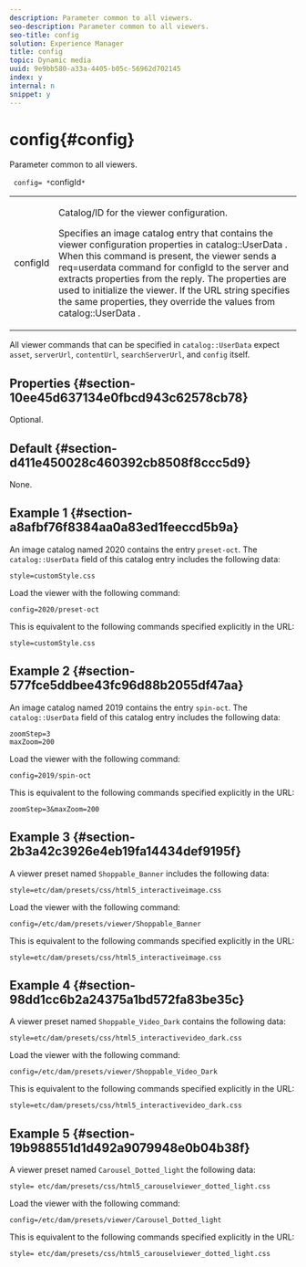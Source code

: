 ```yaml
---
description: Parameter common to all viewers.
seo-description: Parameter common to all viewers.
seo-title: config
solution: Experience Manager
title: config
topic: Dynamic media
uuid: 9e9bb580-a33a-4405-b05c-56962d702145
index: y
internal: n
snippet: y
---
```


# config{#config}

Parameter common to all viewers.

 ` config= *`configId`*`

<table id="table_9B98C97485DD4DEB8A6ECBCE8DF6B886"> 
 <tbody> 
  <tr> 
   <td colname="col1"> <p> <span class="codeph"> <span class="varname"> configId </span> </span> </p> </td> 
   <td colname="col2"> <p>Catalog/ID for the viewer configuration. </p> <p> Specifies an image catalog entry that contains the viewer configuration properties in <span class="codeph"> catalog::UserData </span>. When this command is present, the viewer sends a <span class="codeph"> req=userdata </span> command for <span class="codeph"> configId </span> to the server and extracts properties from the reply. The properties are used to initialize the viewer. If the URL string specifies the same properties, they override the values from <span class="codeph"> catalog::UserData </span>. </p> </td> 
  </tr> 
 </tbody> 
</table>

All viewer commands that can be specified in `catalog::UserData` expect `asset`, `serverUrl`, `contentUrl`, `searchServerUrl`, and `config` itself.

## Properties {#section-10ee45d637134e0fbcd943c62578cb78}

Optional.

## Default {#section-d411e450028c460392cb8508f8ccc5d9}

None.

## Example 1 {#section-a8afbf76f8384aa0a83ed1feeccd5b9a}

An image catalog named 2020 contains the entry `preset-oct`. The `catalog::UserData` field of this catalog entry includes the following data:

```
style=customStyle.css
```

Load the viewer with the following command:

```
config=2020/preset-oct
```

This is equivalent to the following commands specified explicitly in the URL:

```
style=customStyle.css
```

## Example 2 {#section-577fce5ddbee43fc96d88b2055df47aa}

An image catalog named 2019 contains the entry `spin-oct`. The `catalog::UserData` field of this catalog entry includes the following data:

```
zoomStep=3 
maxZoom=200
```

Load the viewer with the following command:

```
config=2019/spin-oct
```

This is equivalent to the following commands specified explicitly in the URL:

```
zoomStep=3&maxZoom=200
```

## Example 3 {#section-2b3a42c3926e4eb19fa14434def9195f}

A viewer preset named `Shoppable_Banner` includes the following data:

```
style=etc/dam/presets/css/html5_interactiveimage.css
```

Load the viewer with the following command:

```
config=/etc/dam/presets/viewer/Shoppable_Banner
```

This is equivalent to the following commands specified explicitly in the URL:

`style=etc/dam/presets/css/html5_interactiveimage.css`

## Example 4 {#section-98dd1cc6b2a24375a1bd572fa83be35c}

A viewer preset named `Shoppable_Video_Dark` contains the following data:

```
style=etc/dam/presets/css/html5_interactivevideo_dark.css
```

Load the viewer with the following command:

```
config=/etc/dam/presets/viewer/Shoppable_Video_Dark
```

This is equivalent to the following commands specified explicitly in the URL:

```
style=etc/dam/presets/css/html5_interactivevideo_dark.css
```

## Example 5 {#section-19b988551d1d492a9079948e0b04b38f}

A viewer preset named `Carousel_Dotted_light` the following data:

```
style= etc/dam/presets/css/html5_carouselviewer_dotted_light.css
```

Load the viewer with the following command:

```
config=/etc/dam/presets/viewer/Carousel_Dotted_light
```

This is equivalent to the following commands specified explicitly in the URL:

```
style= etc/dam/presets/css/html5_carouselviewer_dotted_light.css
```

